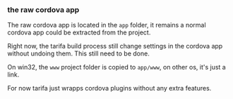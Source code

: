 ### the raw cordova app

The raw cordova app is located in the `app` folder, it remains a normal cordova app could be extracted from the project.

Right now, the tarifa build process still change settings in the cordova app without undoing them. This still need to be done.

On win32, the `www` project folder is copied to `app/www`, on other os, it's just a link.

For now tarifa just wrapps cordova plugins without any extra features.
